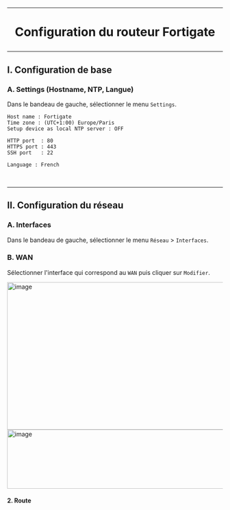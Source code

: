-----------------------------------------------------------------------------------------------------------------------
# <p align='center'> Configuration du routeur Fortigate </p>
-----------------------------------------------------------------------------------------------------------------------
## I. Configuration de base
### A. Settings (Hostname, NTP, Langue)
Dans le bandeau de gauche, sélectionner le menu `Settings`.

```
Host name : Fortigate
Time zone : (UTC+1:00) Europe/Paris
Setup device as local NTP server : OFF

HTTP port  : 80
HTTPS port : 443
SSH port   : 22

Language : French
```

<br />

-----------------------------------------------------------------------------------------------------------------------
## II. Configuration du réseau
### A. Interfaces
Dans le bandeau de gauche, sélectionner le menu `Réseau` > `Interfaces`.

### B. WAN
Sélectionner l'interface qui correspond au `WAN` puis cliquer sur `Modifier`.

<img width="869" height="344" alt="image" src="https://github.com/user-attachments/assets/e9386b81-0197-428e-ae30-89ebb9c47a0e" />

<img width="860" height="138" alt="image" src="https://github.com/user-attachments/assets/459f20cb-a727-432a-a1da-8830c64ffbfe" />



<br />

#### 2. Route
